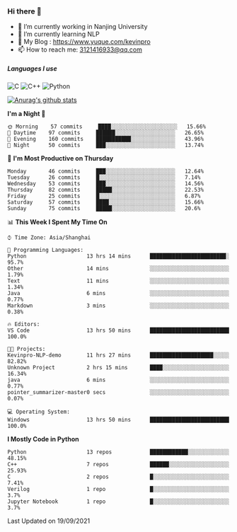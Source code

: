 ### Hi there 👋

- 🔭 I’m currently working in Nanjing University
- 🌱 I’m currently learning NLP
- 👯 My Blog : https://www.yuque.com/kevinpro
- 📫 How to reach me: 3121416933@qq.com

##### Languages I use
![C](https://img.shields.io/badge/-C-000000?style=flat&logo=c)
![C++](https://img.shields.io/badge/-C++-000000?style=flat&logo=c%2B%2B)
![Python](https://img.shields.io/badge/-Python-000000?style=flat&logo=python)

[![Anurag's github stats](https://github-readme-stats.vercel.app/api?username=Ricardokevins)](https://github.com/anuraghazra/github-readme-stats)

<!--START_SECTION:waka-->
**I'm a Night 🦉** 

```text
🌞 Morning    57 commits     ████░░░░░░░░░░░░░░░░░░░░░   15.66% 
🌆 Daytime    97 commits     ██████░░░░░░░░░░░░░░░░░░░   26.65% 
🌃 Evening    160 commits    ███████████░░░░░░░░░░░░░░   43.96% 
🌙 Night      50 commits     ███░░░░░░░░░░░░░░░░░░░░░░   13.74%

```
📅 **I'm Most Productive on Thursday** 

```text
Monday       46 commits     ███░░░░░░░░░░░░░░░░░░░░░░   12.64% 
Tuesday      26 commits     █░░░░░░░░░░░░░░░░░░░░░░░░   7.14% 
Wednesday    53 commits     ███░░░░░░░░░░░░░░░░░░░░░░   14.56% 
Thursday     82 commits     █████░░░░░░░░░░░░░░░░░░░░   22.53% 
Friday       25 commits     █░░░░░░░░░░░░░░░░░░░░░░░░   6.87% 
Saturday     57 commits     ████░░░░░░░░░░░░░░░░░░░░░   15.66% 
Sunday       75 commits     █████░░░░░░░░░░░░░░░░░░░░   20.6%

```


📊 **This Week I Spent My Time On** 

```text
⌚︎ Time Zone: Asia/Shanghai

💬 Programming Languages: 
Python                   13 hrs 14 mins      ████████████████████████░   95.7% 
Other                    14 mins             ░░░░░░░░░░░░░░░░░░░░░░░░░   1.79% 
Text                     11 mins             ░░░░░░░░░░░░░░░░░░░░░░░░░   1.34% 
Java                     6 mins              ░░░░░░░░░░░░░░░░░░░░░░░░░   0.77% 
Markdown                 3 mins              ░░░░░░░░░░░░░░░░░░░░░░░░░   0.38%

🔥 Editors: 
VS Code                  13 hrs 50 mins      █████████████████████████   100.0%

🐱‍💻 Projects: 
Kevinpro-NLP-demo        11 hrs 27 mins      ████████████████████░░░░░   82.82% 
Unknown Project          2 hrs 15 mins       ████░░░░░░░░░░░░░░░░░░░░░   16.34% 
java                     6 mins              ░░░░░░░░░░░░░░░░░░░░░░░░░   0.77% 
pointer_summarizer-master0 secs              ░░░░░░░░░░░░░░░░░░░░░░░░░   0.07%

💻 Operating System: 
Windows                  13 hrs 50 mins      █████████████████████████   100.0%

```

**I Mostly Code in Python** 

```text
Python                   13 repos            ████████████░░░░░░░░░░░░░   48.15% 
C++                      7 repos             ██████░░░░░░░░░░░░░░░░░░░   25.93% 
C                        2 repos             █░░░░░░░░░░░░░░░░░░░░░░░░   7.41% 
Verilog                  1 repo              █░░░░░░░░░░░░░░░░░░░░░░░░   3.7% 
Jupyter Notebook         1 repo              █░░░░░░░░░░░░░░░░░░░░░░░░   3.7%

```



 Last Updated on 19/09/2021
<!--END_SECTION:waka-->
